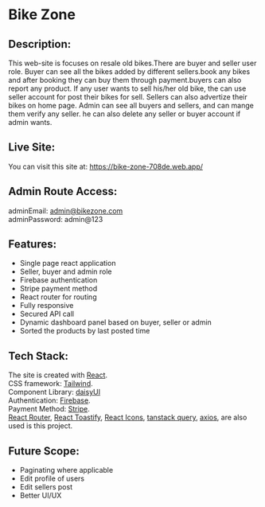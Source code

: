 # Bike Zone

## Description:

This web-site is focuses on resale old bikes.There are buyer and seller user role. Buyer can see all the bikes added by different sellers.book any bikes and after booking they can buy them through payment.buyers can also report any product. If any user wants to sell his/her old bike, the can use seller account for post their bikes for sell. Sellers can also advertize their bikes on home page. Admin can see all buyers and sellers, and can mange them verify any seller. he can also delete any seller or buyer account if admin wants.

## Live Site:

You can visit this site at: https://bike-zone-708de.web.app/

## Admin Route Access:

adminEmail: admin@bikezone.com\
adminPassword: admin@123

## Features:

<ul>
    <li>Single page react application</li>
    <li>Seller, buyer and admin role</li>
    <li>Firebase authentication</li>
    <li>Stripe payment method</li>
    <li>React router for routing</li>
    <li>Fully responsive</li>
    <li>Secured API call </li>
    <li>Dynamic dashboard panel based on buyer, seller or admin</li>
    <li>Sorted the products by last posted time </li>
</ul>

## Tech Stack:

The site is created with [React](https://reactjs.org/).\
CSS framework: [Tailwind](https://tailwindcss.com/).\
Component Library: [daisyUI](https://daisyui.com/)\
Authentication: [Firebase](https://firebase.google.com/).\
Payment Method: [Stripe](https://stripe.com/).\
[React Router](https://reactrouter.com/en/main),
[React Toastify](https://www.npmjs.com/package/react-toastify),
[React Icons](https://react-icons.github.io/react-icons/),
[tanstack query](https://tanstack.com/query/v4),
[axios](https://axios-http.com/docs/intro),
are also used is this project.

## Future Scope:

<ul>
    <li>Paginating where applicable</li>
    <li>Edit profile of users</li>
    <li>Edit sellers post</li>
    <li>Better UI/UX</li>
    
</ul>
